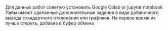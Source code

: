 Для данных работ советую установить Google Colab or jupyter notebook
Лабы имеют сделанные дополнительные задания в виде добавочного вывода стандартного отклонения или графиков. На первое время их лучше стереть, добавив в буфер обмена
